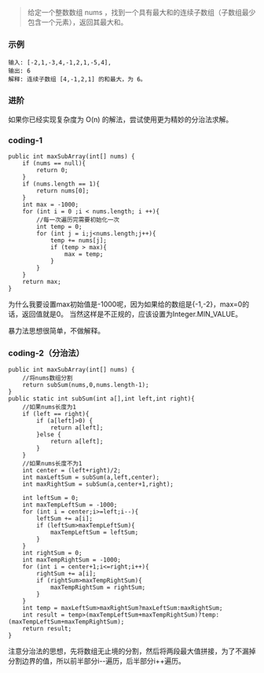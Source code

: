 >给定一个整数数组 nums ，找到一个具有最大和的连续子数组（子数组最少包含一个元素），返回其最大和。

### 示例

```
输入: [-2,1,-3,4,-1,2,1,-5,4],
输出: 6
解释: 连续子数组 [4,-1,2,1] 的和最大，为 6。
```

### 进阶
如果你已经实现复杂度为 O(n) 的解法，尝试使用更为精妙的分治法求解。


### coding-1
```
public int maxSubArray(int[] nums) {
    if (nums == null){
        return 0;
    }
    if (nums.length == 1){
        return nums[0];
    }
    int max = -1000;
    for (int i = 0 ;i < nums.length; i ++){
        //每一次遍历完需要初始化一次
        int temp = 0;
        for (int j = i;j<nums.length;j++){
            temp += nums[j];
            if (temp > max){
                max = temp;
            }
        }
    }
    return max;
}
```
为什么我要设置max初始值是-1000呢，因为如果给的数组是{-1,-2}，max=0的话，返回值就是0。
当然这样是不正规的，应该设置为Integer.MIN_VALUE。

暴力法思想很简单，不做解释。


### coding-2（分治法）
```
public int maxSubArray(int[] nums) {
    //将nums数组分割
    return subSum(nums,0,nums.length-1);
}
public static int subSum(int a[],int left,int right){
    //如果nums长度为1
    if (left == right){
        if (a[left]>0) {
            return a[left];
        }else {
            return a[left];
        }
    }
    //如果nums长度不为1
    int center = (left+right)/2;
    int maxLeftSum = subSum(a,left,center);
    int maxRightSum = subSum(a,center+1,right);

    int leftSum = 0;
    int maxTempLeftSum = -1000;
    for (int i = center;i>=left;i--){
        leftSum += a[i];
        if (leftSum>maxTempLeftSum){
            maxTempLeftSum = leftSum;
        }
    }
    int rightSum = 0;
    int maxTempRightSum = -1000;
    for (int i = center+1;i<=right;i++){
        rightSum += a[i];
        if (rightSum>maxTempRightSum){
            maxTempRightSum = rightSum;
        }
    }
    int temp = maxLeftSum>maxRightSum?maxLeftSum:maxRightSum;
    int result = temp>(maxTempLeftSum+maxTempRightSum)?temp:(maxTempLeftSum+maxTempRightSum);
    return result;
}
```
注意分治法的思想，先将数组无止境的分割，然后将两段最大值拼接，为了不漏掉分割边界的值，所以前半部分i--遍历，后半部分i++遍历。


